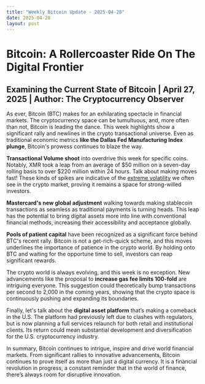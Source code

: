 ```yaml
---
title: "Weekly Bitcoin Update - 2025-04-28"
date: 2025-04-28
layout: post
---
```


<html>
<head>
    <title>Weekly Bitcoin Blog</title>
</head>
<body>
    <h1>Bitcoin: A Rollercoaster Ride On The Digital Frontier</h1>
    <h2>Examining the Current State of Bitcoin | April 27, 2025 | Author: The Cryptocurrency Observer</h2>
    <p>As ever, Bitcoin (BTC) makes for an exhilarating spectacle in financial markets. The cryptocurrency space can be tumultuous, and, more often than not, Bitcoin is leading the dance. This week highlights show a significant rally and newlines in the crypto transactional universe. Even as traditional economic metrics <strong>like the Dallas Fed Manufacturing Index plunge</strong>, Bitcoin's prowess continues to blaze the way.</p>
    <p><strong>Transactional Volume shoot</strong> into overdrive this week for specific coins. Notably, XMR took a leap from an average of $50 million on a seven-day rolling basis to over $220 million within 24 hours. Talk about making moves fast! These kinds of spikes are indicative of the <a href="https://example.com" title="Bitcoin's Volatility" target="_blank">extreme volatility</a> we often see in the crypto market, proving it remains a space for strong-willed investors.</p>
    <p><strong>Mastercard's new global adjustment</strong> walking towards making stablecoin transactions as seamless as traditional payments is turning heads. This leap has the potential to bring digital assets more into line with conventional financial methods, increasing their accessibility and acceptance globally.</p>
    <p><strong>Pools of patient capital</strong> have been recognized as a significant force behind BTC's recent rally. Bitcoin is not a get-rich-quick scheme, and this moves underlines the importance of patience in the crypto world. By holding onto BTC and waiting for the opportune time to sell, investors can reap significant rewards.</p>
    <p>The crypto world is always evolving, and this week is no exception. New advancements like the proposal to <strong>increase gas fee limits 100-fold</strong> are intriguing everyone. This suggestion could theoretically bump transactions per second to 2,000 in the coming years, showing that the crypto space is continuously pushing and expanding its boundaries.</p>
    <p>Finally, let's talk about the <strong>digital asset platform</strong> that’s making a comeback in the U.S. The platform had previously left due to clashes with regulators, but is now planning a full services relaunch for both retail and institutional clients. Its return could mean substantial development and diversification for the U.S. cryptocurrency industry.</p>
    <p>In summary, Bitcoin continues to intrigue, inspire and drive world financial markets. From significant rallies to innovative advancements, Bitcoin continues to prove itself as more than just a digital currency. It is a financial revolution in progress, a constant reminder that in the world of finance, there’s always room for disruptive innovation.</p>
</body>
</html>
